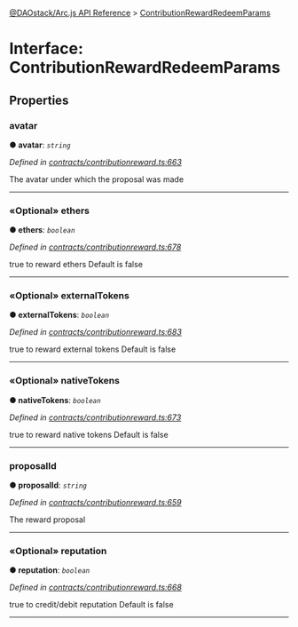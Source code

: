 [@DAOstack/Arc.js API Reference](../README.md) > [ContributionRewardRedeemParams](../interfaces/contributionrewardredeemparams.md)



# Interface: ContributionRewardRedeemParams


## Properties
<a id="avatar"></a>

###  avatar

**●  avatar**:  *`string`* 

*Defined in [contracts/contributionreward.ts:663](https://github.com/daostack/arc.js/blob/6909d59/lib/contracts/contributionreward.ts#L663)*



The avatar under which the proposal was made




___

<a id="ethers"></a>

### «Optional» ethers

**●  ethers**:  *`boolean`* 

*Defined in [contracts/contributionreward.ts:678](https://github.com/daostack/arc.js/blob/6909d59/lib/contracts/contributionreward.ts#L678)*



true to reward ethers Default is false




___

<a id="externaltokens"></a>

### «Optional» externalTokens

**●  externalTokens**:  *`boolean`* 

*Defined in [contracts/contributionreward.ts:683](https://github.com/daostack/arc.js/blob/6909d59/lib/contracts/contributionreward.ts#L683)*



true to reward external tokens Default is false




___

<a id="nativetokens"></a>

### «Optional» nativeTokens

**●  nativeTokens**:  *`boolean`* 

*Defined in [contracts/contributionreward.ts:673](https://github.com/daostack/arc.js/blob/6909d59/lib/contracts/contributionreward.ts#L673)*



true to reward native tokens Default is false




___

<a id="proposalid"></a>

###  proposalId

**●  proposalId**:  *`string`* 

*Defined in [contracts/contributionreward.ts:659](https://github.com/daostack/arc.js/blob/6909d59/lib/contracts/contributionreward.ts#L659)*



The reward proposal




___

<a id="reputation"></a>

### «Optional» reputation

**●  reputation**:  *`boolean`* 

*Defined in [contracts/contributionreward.ts:668](https://github.com/daostack/arc.js/blob/6909d59/lib/contracts/contributionreward.ts#L668)*



true to credit/debit reputation Default is false




___


